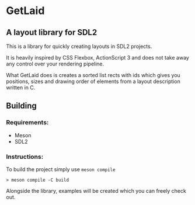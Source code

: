 # GetLaid
## A layout library for SDL2

This is a library for quickly creating layouts in SDL2 projects.

It is heavily inspired by CSS Flexbox, ActionScript 3 and does not take
away any control over your rendering pipeline.

What GetLaid does is creates a sorted list rects with ids
which gives you positions, sizes and drawing order of elements
from a layout description written in C.

## Building
### Requirements:
- Meson
- SDL2

### Instructions:
To build the project simply use `meson compile`
```
> meson compile -C build
```
Alongside the library, examples will be created which you can freely check out.
